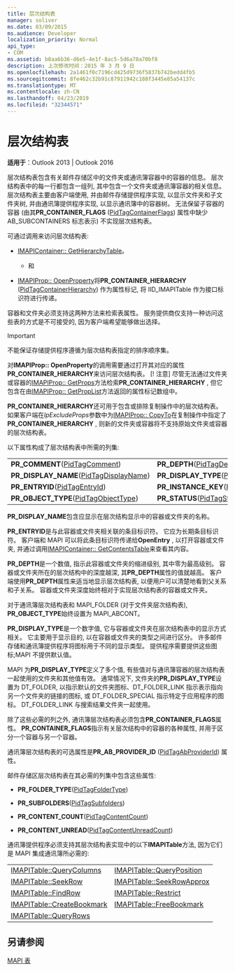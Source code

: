 ```yaml
---
title: 层次结构表
manager: soliver
ms.date: 03/09/2015
ms.audience: Developer
localization_priority: Normal
api_type:
- COM
ms.assetid: b8aa6b36-d6e5-4e1f-8ac5-5d6a78a70bf8
description: 上次修改时间：2015 年 3 月 9 日
ms.openlocfilehash: 2a1461f0c7196cd425d9736f5837b742bedd4fb5
ms.sourcegitcommit: 8fe462c32b91c87911942c188f3445e85a54137c
ms.translationtype: MT
ms.contentlocale: zh-CN
ms.lasthandoff: 04/23/2019
ms.locfileid: "32344571"
---
```

# <a name="hierarchy-tables"></a>层次结构表

  
  
**适用于**：Outlook 2013 | Outlook 2016 
  
层次结构表包含有关邮件存储区中的文件夹或通讯簿容器中的容器的信息。 层次结构表中的每一行都包含一组列, 其中包含一个文件夹或通讯簿容器的相关信息。 层次结构表主要由客户端使用, 并由邮件存储提供程序实现, 以显示文件夹和子文件夹树, 并由通讯簿提供程序实现, 以显示通讯簿中的容器树。 无法保留子容器的容器 (由其**PR_CONTAINER_FLAGS** ([PidTagContainerFlags](pidtagcontainerflags-canonical-property.md)) 属性中缺少 AB_SUBCONTAINERS 标志表示) 不实现层次结构表。
  
可通过调用来访问层次结构表:
  
- [IMAPIContainer:: GetHierarchyTable](imapicontainer-gethierarchytable.md)。
    
    - 和
    
- [IMAPIProp:: OpenProperty](imapiprop-openproperty.md)将**PR_CONTAINER_HIERARCHY** ([PidTagContainerHierarchy](pidtagcontainerhierarchy-canonical-property.md)) 作为属性标记, 将 IID_IMAPITable 作为接口标识符进行传递。
    
容器和文件夹必须支持这两种方法来检索表属性。 服务提供商仅支持一种访问这些表的方式是不可接受的, 因为客户端希望能够做出选择。 
  
> [!IMPORTANT]
> 不能保证存储提供程序遵循为层次结构表指定的排序顺序集。 
  
对**IMAPIProp:: OpenProperty**的调用需要通过打开其对应的属性**PR_CONTAINER_HIERARCHY**来访问层次结构表。 [! 注意] 尽管无法通过文件夹或容器的[IMAPIProp:: GetProps](imapiprop-getprops.md)方法检索**PR_CONTAINER_HIERARCHY** , 但它包含在由[IMAPIProp:: GetPropList](imapiprop-getproplist.md)方法返回的属性标记数组中。 
  
 **PR_CONTAINER_HIERARCHY**还可用于包含或排除复制操作中的层次结构表。 如果客户端在*lpExcludeProps*参数中为[IMAPIProp:: CopyTo](imapiprop-copyto.md)在复制操作中指定了**PR_CONTAINER_HIERARCHY** , 则新的文件夹或容器将不支持原始文件夹或容器的层次结构表。 
  
以下属性构成了层次结构表中所需的列集:
  
|||
|:-----|:-----|
|**PR_COMMENT**([PidTagComment](pidtagcomment-canonical-property.md))  <br/> |**PR_DEPTH**([PidTagDepth](pidtagdepth-canonical-property.md))  <br/> |
|**PR_DISPLAY_NAME**([PidTagDisplayName](pidtagdisplayname-canonical-property.md))  <br/> |**PR_DISPLAY_TYPE**([PidTagDisplayType](pidtagdisplaytype-canonical-property.md))  <br/> |
|**PR_ENTRYID**([PidTagEntryId](pidtagentryid-canonical-property.md))  <br/> |**PR_INSTANCE_KEY**([PidTagInstanceKey](pidtaginstancekey-canonical-property.md))  <br/> |
|**PR_OBJECT_TYPE**([PidTagObjectType](pidtagobjecttype-canonical-property.md))  <br/> |**PR_STATUS**([PidTagStatus](pidtagstatus-canonical-property.md))  <br/> |
   
 **PR_DISPLAY_NAME**包含应显示在层次结构显示中的容器或文件夹的名称。 
  
 **PR_ENTRYID**是与此容器或文件夹相关联的条目标识符。 它应为长期条目标识符。 客户端和 MAPI 可以将此条目标识符传递给**OpenEntry** , 以打开容器或文件夹, 并通过调用[IMAPIContainer:: GetContentsTable](imapicontainer-getcontentstable.md)来查看其内容。 
  
 **PR_DEPTH**是一个数值, 指示此容器或文件夹的缩进级别, 其中零为最高级别。 容器或文件夹所在的层次结构中的深度越深, 其**PR_DEPTH**属性的值就越高。 客户端使用**PR_DEPTH**属性来适当地显示层次结构表, 以便用户可以清楚地看到父关系和子关系。 容器或文件夹深度始终相对于实现层次结构表的容器或文件夹。 
  
 对于通讯簿层次结构表和 MAPI_FOLDER (对于文件夹层次结构表), **PR_OBJECT_TYPE**始终设置为 MAPI_ABCONT。 
  
 **PR_DISPLAY_TYPE**是一个数字值, 它与容器或文件夹在层次结构表中的显示方式相关。 它主要用于显示目的, 以在容器或文件夹的类型之间进行区分。 许多邮件存储和通讯簿提供程序将图标用于不同的显示类型。 提供程序需要提供这些图标;MAPI 不提供默认值。 
  
MAPI 为**PR_DISPLAY_TYPE**定义了多个值, 有些值对与通讯簿容器的层次结构表一起使用的文件夹和其他值有效。 通常情况下, 文件夹的**PR_DISPLAY_TYPE**设置为 DT_FOLDER, 以指示默认的文件夹图标、DT_FOLDER_LINK 指示表示指向另一个文件夹的链接的图标, 或 DT_FOLDER_SPECIAL 指示特定于应用程序的图标。 DT_FOLDER_LINK 与搜索结果文件夹一起使用。 
  
除了这些必需的列之外, 通讯簿层次结构表必须包含**PR_CONTAINER_FLAGS**属性。 **PR_CONTAINER_FLAGS**指示有关层次结构中的容器的各种属性, 并用于区分一个容器与另一个容器。 
  
通讯簿层次结构表的可选属性是**PR_AB_PROVIDER_ID** ([PidTagAbProviderId](pidtagabproviderid-canonical-property.md)) 属性。
  
邮件存储区层次结构表在其必需的列集中包含这些属性:
  
- **PR_FOLDER_TYPE**([PidTagFolderType](pidtagfoldertype-canonical-property.md))
    
- **PR_SUBFOLDERS**([PidTagSubfolders](pidtagsubfolders-canonical-property.md))
    
- **PR_CONTENT_COUNT**([PidTagContentCount](pidtagcontentcount-canonical-property.md))
    
- **PR_CONTENT_UNREAD**([PidTagContentUnreadCount](pidtagcontentunreadcount-canonical-property.md))
    
通讯簿提供程序必须支持其层次结构表实现中的以下**IMAPITable**方法, 因为它们是 MAPI 集成通讯簿所必需的: 
  
|||
|:-----|:-----|
|[IMAPITable::QueryColumns](imapitable-querycolumns.md) <br/> |[IMAPITable::QueryPosition](imapitable-queryposition.md) <br/> |
|[IMAPITable::SeekRow](imapitable-seekrow.md) <br/> |[IMAPITable::SeekRowApprox](imapitable-seekrowapprox.md) <br/> |
|[IMAPITable::FindRow](imapitable-findrow.md) <br/> |[IMAPITable::Restrict](imapitable-restrict.md) <br/> |
|[IMAPITable::CreateBookmark](imapitable-createbookmark.md) <br/> |[IMAPITable::FreeBookmark](imapitable-freebookmark.md) <br/> |
|[IMAPITable::QueryRows](imapitable-queryrows.md) <br/> | <br/> |
   
## <a name="see-also"></a>另请参阅



[MAPI 表](mapi-tables.md)

